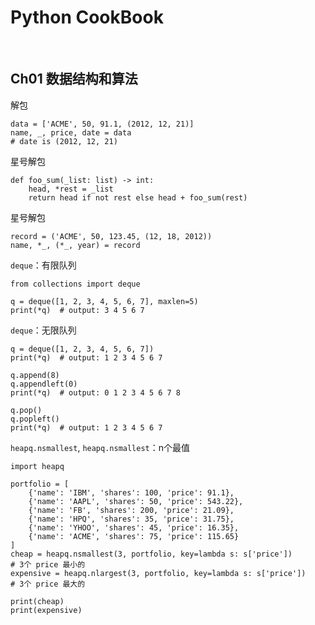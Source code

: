 # Python CookBook

&nbsp;   
## Ch01 数据结构和算法

解包

    data = ['ACME', 50, 91.1, (2012, 12, 21)]
    name, _, price, date = data
    # date is (2012, 12, 21)

星号解包

    def foo_sum(_list: list) -> int:
        head, *rest = _list
        return head if not rest else head + foo_sum(rest)

星号解包

    record = ('ACME', 50, 123.45, (12, 18, 2012))
    name, *_, (*_, year) = record

`deque`：有限队列

    from collections import deque
    
    q = deque([1, 2, 3, 4, 5, 6, 7], maxlen=5)
    print(*q)  # output: 3 4 5 6 7

`deque`：无限队列

    q = deque([1, 2, 3, 4, 5, 6, 7])
    print(*q)  # output: 1 2 3 4 5 6 7
    
    q.append(8)
    q.appendleft(0)
    print(*q)  # output: 0 1 2 3 4 5 6 7 8
    
    q.pop()
    q.popleft()
    print(*q)  # output: 1 2 3 4 5 6 7

`heapq.nsmallest`, `heapq.nsmallest`：n个最值

    import heapq
    
    portfolio = [
        {'name': 'IBM', 'shares': 100, 'price': 91.1},
        {'name': 'AAPL', 'shares': 50, 'price': 543.22},
        {'name': 'FB', 'shares': 200, 'price': 21.09},
        {'name': 'HPQ', 'shares': 35, 'price': 31.75},
        {'name': 'YHOO', 'shares': 45, 'price': 16.35},
        {'name': 'ACME', 'shares': 75, 'price': 115.65}
    ]
    cheap = heapq.nsmallest(3, portfolio, key=lambda s: s['price'])       # 3个 price 最小的
    expensive = heapq.nlargest(3, portfolio, key=lambda s: s['price'])    # 3个 price 最大的
    
    print(cheap)
    print(expensive)








